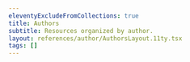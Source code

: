 ```yaml
---
eleventyExcludeFromCollections: true
title: Authors
subtitle: Resources organized by author.
layout: references/author/AuthorsLayout.11ty.tsx
tags: []
---
```


